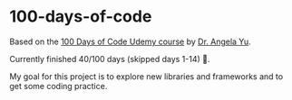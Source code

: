 # 100-days-of-code

Based on the [100 Days of Code Udemy course](https://www.udemy.com/course/100-days-of-code/) by [Dr. Angela Yu](https://github.com/angelabauer?tab=repositories).

Currently finished 40/100 days (skipped days 1-14) 🥳.

My goal for this project is to explore new libraries and frameworks and to get some coding practice.
